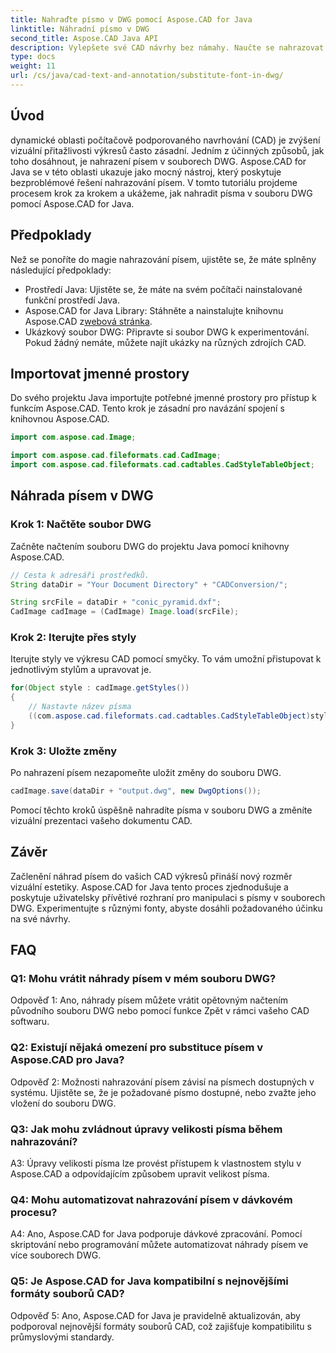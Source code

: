 ```yaml
---
title: Nahraďte písmo v DWG pomocí Aspose.CAD for Java
linktitle: Náhradní písmo v DWG
second_title: Aspose.CAD Java API
description: Vylepšete své CAD návrhy bez námahy. Naučte se nahrazovat písma v souborech DWG pomocí Aspose.CAD for Java. Průvodce pro vizuální dokonalost krok za krokem.
type: docs
weight: 11
url: /cs/java/cad-text-and-annotation/substitute-font-in-dwg/
---
```

## Úvod

dynamické oblasti počítačově podporovaného navrhování (CAD) je zvýšení vizuální přitažlivosti výkresů často zásadní. Jedním z účinných způsobů, jak toho dosáhnout, je nahrazení písem v souborech DWG. Aspose.CAD for Java se v této oblasti ukazuje jako mocný nástroj, který poskytuje bezproblémové řešení nahrazování písem. V tomto tutoriálu projdeme procesem krok za krokem a ukážeme, jak nahradit písma v souboru DWG pomocí Aspose.CAD for Java.

## Předpoklady

Než se ponoříte do magie nahrazování písem, ujistěte se, že máte splněny následující předpoklady:

- Prostředí Java: Ujistěte se, že máte na svém počítači nainstalované funkční prostředí Java.
-  Aspose.CAD for Java Library: Stáhněte a nainstalujte knihovnu Aspose.CAD z[webová stránka](https://releases.aspose.com/cad/java/).
- Ukázkový soubor DWG: Připravte si soubor DWG k experimentování. Pokud žádný nemáte, můžete najít ukázky na různých zdrojích CAD.

## Importovat jmenné prostory

Do svého projektu Java importujte potřebné jmenné prostory pro přístup k funkcím Aspose.CAD. Tento krok je zásadní pro navázání spojení s knihovnou Aspose.CAD.

```java
import com.aspose.cad.Image;

import com.aspose.cad.fileformats.cad.CadImage;
import com.aspose.cad.fileformats.cad.cadtables.CadStyleTableObject;
```

## Náhrada písem v DWG

### Krok 1: Načtěte soubor DWG

Začněte načtením souboru DWG do projektu Java pomocí knihovny Aspose.CAD.

```java
// Cesta k adresáři prostředků.
String dataDir = "Your Document Directory" + "CADConversion/";

String srcFile = dataDir + "conic_pyramid.dxf";
CadImage cadImage = (CadImage) Image.load(srcFile);
```

### Krok 2: Iterujte přes styly

Iterujte styly ve výkresu CAD pomocí smyčky. To vám umožní přistupovat k jednotlivým stylům a upravovat je.

```java
for(Object style : cadImage.getStyles())
{
    // Nastavte název písma
    ((com.aspose.cad.fileformats.cad.cadtables.CadStyleTableObject)style).setPrimaryFontName("Arial");
}
```

### Krok 3: Uložte změny

Po nahrazení písem nezapomeňte uložit změny do souboru DWG.

```java
cadImage.save(dataDir + "output.dwg", new DwgOptions());
```

Pomocí těchto kroků úspěšně nahradíte písma v souboru DWG a změníte vizuální prezentaci vašeho dokumentu CAD.

## Závěr

Začlenění náhrad písem do vašich CAD výkresů přináší nový rozměr vizuální estetiky. Aspose.CAD for Java tento proces zjednodušuje a poskytuje uživatelsky přívětivé rozhraní pro manipulaci s písmy v souborech DWG. Experimentujte s různými fonty, abyste dosáhli požadovaného účinku na své návrhy.

## FAQ

### Q1: Mohu vrátit náhrady písem v mém souboru DWG?

Odpověď 1: Ano, náhrady písem můžete vrátit opětovným načtením původního souboru DWG nebo pomocí funkce Zpět v rámci vašeho CAD softwaru.

### Q2: Existují nějaká omezení pro substituce písem v Aspose.CAD pro Java?

Odpověď 2: Možnosti nahrazování písem závisí na písmech dostupných v systému. Ujistěte se, že je požadované písmo dostupné, nebo zvažte jeho vložení do souboru DWG.

### Q3: Jak mohu zvládnout úpravy velikosti písma během nahrazování?

A3: Úpravy velikosti písma lze provést přístupem k vlastnostem stylu v Aspose.CAD a odpovídajícím způsobem upravit velikost písma.

### Q4: Mohu automatizovat nahrazování písem v dávkovém procesu?

A4: Ano, Aspose.CAD for Java podporuje dávkové zpracování. Pomocí skriptování nebo programování můžete automatizovat náhrady písem ve více souborech DWG.

### Q5: Je Aspose.CAD for Java kompatibilní s nejnovějšími formáty souborů CAD?

Odpověď 5: Ano, Aspose.CAD for Java je pravidelně aktualizován, aby podporoval nejnovější formáty souborů CAD, což zajišťuje kompatibilitu s průmyslovými standardy.